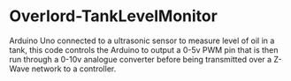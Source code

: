 # Overlord-TankLevelMonitor
Arduino Uno connected to a ultrasonic sensor to measure level of oil in a tank, this code controls the Arduino to output a 0-5v PWM pin that is then run through a 0-10v analogue converter before being transmitted over a Z-Wave network to a controller.
